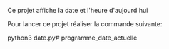 Ce projet affiche la date et l'heure d'aujourd'hui

Pour lancer ce projet réaliser la commande suivante:

python3 date.py# programme_date_actuelle
